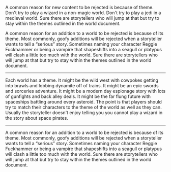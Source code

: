 A common reason for new content to be rejected is because of theme. Don't try to play a wizard in a non-magic world. Don't try to play a jedi in a medieval world. Sure there are storytellers who will jump at that but try to stay within the themes outlined in the world document.

A common reason for an addition to a world to be rejected is because of its theme. Most commonly, goofy additions will be rejected when a storyteller wants to tell a “serious” story. Sometimes naming your character Reggie Fuckhammer or being a vampire that shapeshifts into a seagull or platypus will clash a little too much with the world. Sure there are storytellers who will jump at that but try to stay within the themes outlined in the world document.

---

Each world has a theme. It might be the wild west with cowpokes getting into brawls and lobbing dynamite off of trains. It might be an epic swords and sorceries adventure. It might be a modern day espionage story with lots of gunfights and back alley deals. It might be the far flung future with spaceships battling around every asteroid. The point is that players should try to match their characters to the theme of the world as well as they can. Usually the storyteller doesn't enjoy telling you you cannot play a wizard in the story about space pirates.

---

A common reason for an addition to a world to be rejected is because of its theme. Most commonly, goofy additions will be rejected when a storyteller wants to tell a “serious” story. Sometimes naming your character Reggie Fuckhammer or being a vampire that shapeshifts into a seagull or platypus will clash a little too much with the world. Sure there are storytellers who will jump at that but try to stay within the themes outlined in the world document.